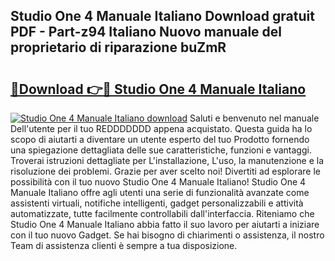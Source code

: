 ## Studio One 4 Manuale Italiano Download gratuit PDF - Part-z94 Italiano Nuovo manuale del proprietario di riparazione buZmR

# <h2><a href="http://dfa9qcb.blite.top/?on=Studio+One+4+Manuale+Italiano">🔗Download 👉🔴 Studio One 4 Manuale Italiano</a></h2>

[![Studio One 4 Manuale Italiano download](https://i.imgur.com/lujVjoI.png)](http://dfa9qcb.blite.top/?on=Studio+One+4+Manuale+Italiano)
Saluti e benvenuto nel manuale Dell'utente per il tuo REDDDDDDD appena acquistato. Questa guida ha lo scopo di aiutarti a diventare un utente esperto del tuo Prodotto fornendo una spiegazione dettagliata delle sue caratteristiche, funzioni e vantaggi. Troverai istruzioni dettagliate per L'installazione, L'uso, la manutenzione e la risoluzione dei problemi. Grazie per aver scelto noi! Divertiti ad esplorare le possibilità con il tuo nuovo Studio One 4 Manuale Italiano! Studio One 4 Manuale Italiano offre agli utenti una serie di funzionalità avanzate come assistenti virtuali, notifiche intelligenti, gadget personalizzabili e attività automatizzate, tutte facilmente controllabili dall'interfaccia. Riteniamo che Studio One 4 Manuale Italiano abbia fatto il suo lavoro per aiutarti a iniziare con il tuo nuovo Gadget. Se hai bisogno di chiarimenti o assistenza, il nostro Team di assistenza clienti è sempre a tua disposizione.
